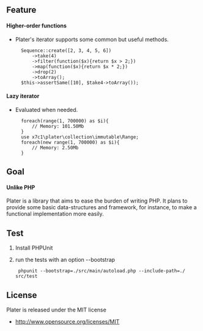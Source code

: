 Feature
--------
#### Higher-order functions ####

* Plater's iterator supports some common but useful methods.

        Sequence::create([2, 3, 4, 5, 6])
            ->take(4)
            ->filter(function($x){return $x > 2;})
            ->map(function($x){return $x * 2;})
            ->drop(2)
            ->toArray();
        $this->assertSame([10], $take4->toArray());

#### Lazy iterator ####

* Evaluated when needed.

        foreach(range(1, 700000) as $i){
            // Memory: 101.50Mb
        }
        use x7c1\plater\collection\immutable\Range;
        foreach(new range(1, 700000) as $i){
            // Memory: 2.50Mb
        }

Goal
--------
#### Unlike PHP ####

Plater is a library that aims to ease the burden of writing PHP.
It plans to provide some basic data-structures and framework, 
for instance, to make a functional implementation more easily.

Test
--------

1. Install PHPUnit

2. run the tests with an option --bootstrap

        phpunit --bootstrap=./src/main/autoload.php --include-path=./ src/test
        
License
--------

Plater is released under the MIT license

* http://www.opensource.org/licenses/MIT

